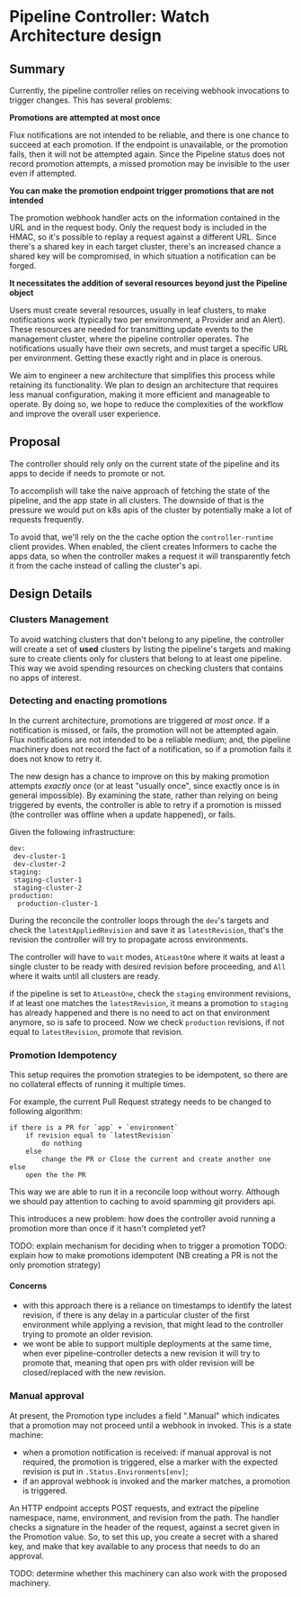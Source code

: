 # Pipeline Controller: Watch Architecture design

## Summary

Currently, the pipeline controller relies on receiving webhook invocations to trigger changes. This has several problems:

**Promotions are attempted at most once**

Flux notifications are not intended to be reliable, and there is one chance to succeed at each promotion. If the endpoint is unavailable, or the promotion fails, then it will not be attempted again. Since the Pipeline status does not record promotion attempts, a missed promotion may be invisible to the user even if attempted.

**You can make the promotion endpoint trigger promotions that are not intended**

The promotion webhook handler acts on the information contained in the URL and in the request body. Only the request body is included in the HMAC, so it's possible to replay a request against a different URL. Since there's a shared key in each target cluster, there's an increased chance a shared key will be compromised, in which situation a notification can be forged.

**It necessitates the addition of several resources beyond just the Pipeline object**

Users must create several resources, usually in leaf clusters, to make notifications work (typically two per environment, a Provider and an Alert). These resources are needed for transmitting update events to the management cluster, where the pipeline controller operates. The notifications usually have their own secrets, and must target a specific URL per environment. Getting these exactly right and in place is onerous.

We aim to engineer a new architecture that simplifies this process while retaining its functionality. We plan to design an architecture that requires less manual configuration, making it more efficient and manageable to operate. By doing so, we hope to reduce the complexities of the workflow and improve the overall user experience.

## Proposal

The controller should rely only on the current state of the pipeline and its apps to decide if needs to promote or not.

To accomplish will take the naive approach of fetching the state of the pipeline, and the app state in all clusters. The downside of that is the pressure we would put on k8s apis of the cluster by potentially make a lot of requests frequently.

To avoid that, we'll rely on the the cache option the `controller-runtime` client provides. When enabled, the client creates Informers to cache the apps data, so when the controller makes a request it will transparently fetch it from the cache instead of calling the cluster's api.


## Design Details

### Clusters Management

To avoid watching clusters that don't belong to any pipeline, the controller will create a set of **used** clusters by listing the pipeline's targets and making sure to create clients only for clusters that belong to at least one pipeline. This way we avoid spending resources on checking clusters that contains no apps of interest.


### Detecting and enacting promotions

In the current architecture, promotions are triggered _at most once_. If a notification is missed, or fails, the promotion will not be attempted again. Flux notifications are not intended to be a reliable medium; and, the pipeline machinery does not record the fact of a notification, so if a promotion fails it does not know to retry it.

The new design has a chance to improve on this by making promotion attempts _exactly once_ (or at least "usually once", since exactly once is in general impossible). By examining the state, rather than relying on being triggered by events, the controller is able to retry if a promotion is missed (the controller was offline when a update happened), or fails.

Given the following infrastructure:

```
dev:
 dev-cluster-1
 dev-cluster-2
staging:
 staging-cluster-1
 staging-cluster-2
production:
  production-cluster-1
```

During the reconcile the controller loops through the `dev`'s targets and check the `latestAppliedRevision` and save it as `latestRevision`, that's the revision the controller will try to propagate across environments.

The controller will have to `wait` modes, `AtLeastOne` where it waits at least a single cluster to be ready with desired revision before proceeding, and `All` where it waits until all clusters are ready.

if the pipeline is set to `AtLeastOne`, check the `staging` environment revisions, if at least one matches the `latestRevision`, it means a promotion to `staging` has already happened and there is no need to act on that environment anymore, so is safe to proceed. Now we check `production` revisions, if not equal to `latestRevision`, promote that revision.

### Promotion  Idempotency
This setup requires the promotion strategies to be idempotent, so there are no collateral effects of running it multiple times.

For example, the current Pull Request strategy needs to be changed to following algorithm:
```
if there is a PR for `app` + `environment`
	if revision equal to `latestRevision`
		do nothing
	else
		change the PR or Close the current and create another one
else
	open the the PR
```

This way we are able to run it in a reconcile loop without worry. Although we should pay attention to caching to avoid spamming git providers api.

This introduces a new problem: how does the controller avoid running a promotion more than once if it hasn't completed yet?

TODO: explain mechanism for deciding when to trigger a promotion
TODO: explain how to make promotions idempotent (NB creating a PR is not the only promotion strategy)

#### Concerns

- with this approach there is a reliance on timestamps to identify the latest revision, if there is any delay in a particular cluster of the first environment while applying a revision, that might lead to the controller trying to promote an older revision.
- we wont be able to support multiple deployments at the same time, when ever pipeline-controller detects a new revision it will try to promote that, meaning that open prs with older revision will be closed/replaced with the new revision.


### Manual approval

At present, the Promotion type includes a field ".Manual" which indicates that a promotion may not proceed until a webhook in invoked. This is a state machine:

 - when a promotion notification is received: if manual approval is not required, the promotion is triggered, else a marker with the expected revision is put in `.Status.Environments[env]`;
 - if an approval webhook is invoked and the marker matches, a promotion is triggered.

An HTTP endpoint accepts POST requests, and extract the pipeline namespace, name, environment, and revision from the path. The handler checks a signature in the header of the request, against a secret given in the Promotion value. So, to set this up, you create a secret with a shared key, and make that key available to any process that needs to do an approval.

TODO: determine whether this machinery can also work with the proposed machinery.
